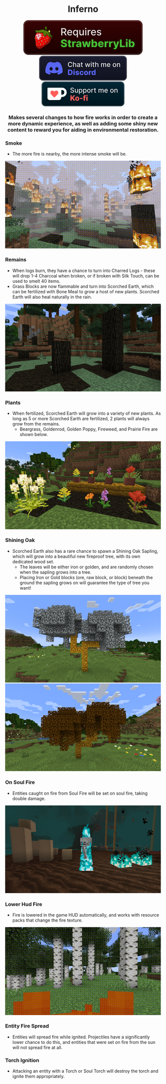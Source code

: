 <div align="center">
  <h1>Inferno</h1>
  <a href="https://modrinth.com/mod/strawberrylib"><img src="https://github.com/ContentSMP/Badges/raw/refs/heads/main/strawberrylib/cozy_vector.svg"></a>
  <a href="https://discord.gg/Am6M8VQ"><img src="https://github.com/intergrav/devins-badges/raw/refs/heads/v3/assets/cozy/social/discord-singular_vector.svg"></a>
  <a href="https://ko-fi.com/moriyashiine"><img src="https://github.com/intergrav/devins-badges/raw/refs/heads/v3/assets/cozy/donate/kofi-singular_vector.svg"></a>
  <h3>Makes several changes to how fire works in order to create a more dynamic experience, as well as adding some shiny new content to reward you for aiding in environmental restoration.</h3>
</div>

### Smoke
- The more fire is nearby, the more intense smoke will be.

![Smoke](https://github.com/MoriyaShiine/inferno/blob/main/.webassets/smoke.gif?raw=true)

### Remains
- When logs burn, they have a chance to turn into Charred Logs - these will drop 1-4 Charcoal when broken, or if broken with Silk Touch, can be used to smelt 40 items.
- Grass Blocks are now flammable and turn into Scorched Earth, which can be fertilized with Bone Meal to grow a host of new plants. Scorched Earth will also heal naturally in the rain.

![Remains](https://github.com/MoriyaShiine/inferno/blob/main/.webassets/remains.png?raw=true)

### Plants
- When fertilized, Scorched Earth will grow into a variety of new plants. As long as 5 or more Scorched Earth are fertilized, 2 plants will always grow from the remains.
  - Beargrass, Goldenrod, Golden Poppy, Fireweed, and Prairie Fire are shown below.

![Plants](https://github.com/MoriyaShiine/inferno/blob/main/.webassets/plants.png?raw=true)

 ### Shining Oak
 - Scorched Earth also has a rare chance to spawn a Shining Oak Sapling, which will grow into a beautiful new fireproof tree, with its own dedicated wood set.
   - The leaves will be either iron or golden, and are randomly chosen when the sapling grows into a tree.
   - Placing Iron or Gold blocks (ore, raw block, or block) beneath the ground the sapling grows on will guarantee the type of tree you want!

![Iron Tree](https://github.com/MoriyaShiine/inferno/blob/main/.webassets/iron_tree.png?raw=true)
![Golden Tree](https://github.com/MoriyaShiine/inferno/blob/main/.webassets/golden_tree.png?raw=true)

### On Soul Fire
- Entities caught on fire from Soul Fire will be set on soul fire, taking double damage.

![On Soul Fire](https://github.com/MoriyaShiine/inferno/blob/main/.webassets/onsoulfire.png?raw=true)

### Lower Hud Fire
- Fire is lowered in the game HUD automatically, and works with resource packs that change the fire texture.

![Lower Hud Fire](https://github.com/MoriyaShiine/inferno/blob/main/.webassets/lowerhudfire.gif?raw=true)

### Entity Fire Spread
- Entities will spread fire while ignited. Projectiles have a significantly lower chance to do this, and entities that were set on fire from the sun will not spread fire at all.

### Torch Ignition
- Attacking an entity with a Torch or Soul Torch will destroy the torch and ignite them appropriately.
